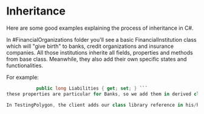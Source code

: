 # Inheritance

Here are some good examples explaining the process of inheritance in C#.

In #FinancialOrganizations folder you'll see a basic FinancialInstitution class which will "give birth" to banks, credit organizations and insurance companies.
All those institutions inherite all fields, properties and methods from base class. Meanwhile, they also add their own specific states and functionalities.

For example:  
 ```csharp  public long Assets { get; set; }
            public long Liabilities { get; set; } ```
these properties are particular for Banks, so we add them in derived class(Bank).

In TestingPolygon, the client adds our class library reference in his/her project and employs.
